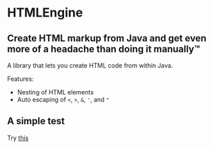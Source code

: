 # HTMLEngine
## Create HTML markup from Java and get even more of a headache than doing it manually™

A library that lets you create HTML code from within Java.

Features:
- Nesting of HTML elements
- Auto escaping of ``<``, ``>``, ``&``, ``'``, and ``"``


## A simple test
Try [this](src/HTMLEngine/tests/Test.java)

